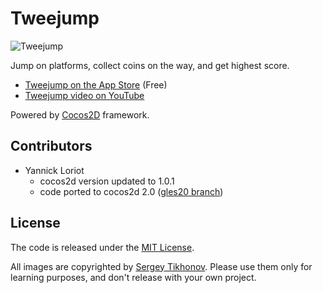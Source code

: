 # Tweejump

![Tweejump](http://haqu.net/games/images/tweejump-screenshot-1.jpg)

Jump on platforms, collect coins on the way, and get highest score.

* [Tweejump on the App Store][11] (Free)
* [Tweejump video on YouTube][12] 

Powered by [Cocos2D][13] framework.

[11]: http://itunes.apple.com/us/app/tweejump/id318903704?mt=8
[12]: http://www.youtube.com/watch?v=AtPiVIlCfMY
[13]: http://www.cocos2d-iphone.org/

## Contributors

* Yannick Loriot
  * cocos2d version updated to 1.0.1
  * code ported to cocos2d 2.0 ([gles20 branch][21])

[21]: https://github.com/haqu/tweejump/tree/gles20

## License

The code is released under the [MIT License][31].

All images are copyrighted by [Sergey Tikhonov][32]. Please use them only for learning purposes, and don't release with your own project.

[31]: http://opensource.org/licenses/mit-license.php
[32]: http://haqu.net/
